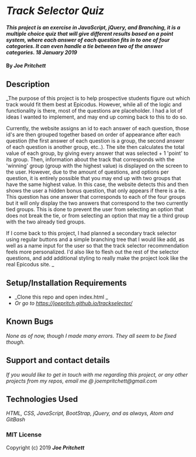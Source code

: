 # _Track Selector Quiz_

#### _This project is an exercise in JavaScript, jQuery, and Branching, it is a multiple choice quiz that will give different results based on a point system, where each answer of each question fits in to one of four categories. It can even handle a tie between two of the answer categories. 18 January 2019_

#### By _**Joe Pritchett**_

## Description

_The purpose of this project is to help prospective students figure out which track would fit them best at Epicodus. However, while all of the logic and functionality is there, most of the questions are placeholder. I had a lot of ideas I wanted to implement, and may end up coming back to this to do so.

Currently, the website assigns an id to each answer of each question, those id's are then grouped together based on order of appearance after each question (the first answer of each question is a group, the second answer of each question is another group, etc..). The site then calculates the total value of each group, by giving every answer that was selected + 1 'point' to its group. Then, information about the track that corresponds with the 'winning' group (group with the highest value) is displayed on the screen to the user. However, due to the amount of questions, and options per question, it is entirely possible that you may end up with two groups that have the same highest value. In this case, the website detects this and then shows the user a hidden bonus question, that only appears if there is a tie. This question has one answer that corresponds to each of the four groups but it will only display the two answers that correspond to the two currently tied groups. This is done to prevent the user from selecting an option that does not break the tie, or from selecting an option that may tie a third group with the two already tied groups.

If I come back to this project, I had planned a secondary track selector using regular buttons and a simple branching tree that I would like add, as well as a name input for the user so that the track selector recommendation feels more personalized. I'd also like to flesh out the rest of the selector questions, and add additional styling to really make the project look like the real Epicodus site. _

## Setup/Installation Requirements

* _Clone this repo and open index.html _
* _Or go to https://joepritch.github.io/trackselector/_

## Known Bugs

_None as of now, though I made many errors. They all seem to be fixed though._

## Support and contact details

_If you would like to get in touch with me regarding this project, or any other projects from my repos, email me @ joempritchett@gmail.com_

## Technologies Used

_HTML, CSS, JavaScript, BootStrap, jQuery, and as always, Atom and GitBash_

### MIT License


Copyright (c) 2019 **_Joe Pritchett_**
